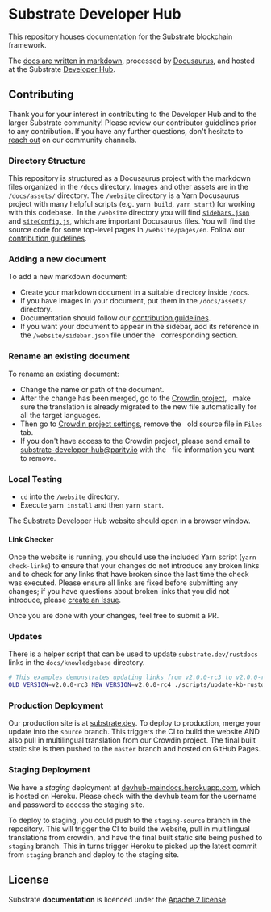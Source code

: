 # Substrate Developer Hub

This repository houses documentation for the [Substrate](https://substrate.io) blockchain framework.

The [docs are written in markdown](docs), processed by [Docusaurus](https://docusaurus.io/), and hosted at the Substrate
[Developer Hub](https://substrate.dev).

## Contributing

Thank you for your interest in contributing to the Developer Hub and to the larger Substrate community! Please review
our contributor guidelines prior to any contribution. If you have any further questions, don't hesitate to
[reach out](https://matrix.to/#/!NdxrIlxGUHXYwtRGrF:matrix.parity.io?via=matrix.parity.io) on our community channels. 

### Directory Structure

This repository is structured as a Docusaurus project with the markdown files organized in the `/docs` directory. Images
and other assets are in the `/docs/assets/` directory. The `/website` directory is a Yarn Docusaurus project with many
helpful scripts (e.g. `yarn build`, `yarn start`) for working with this codebase.  In the `/website` directory you will
find [`sidebars.json`](https://docusaurus.io/docs/en/navigation) and
[`siteConfig.js`](https://docusaurus.io/docs/en/site-config), which are important Docusaurus files. You will find the
source code for some top-level pages in `/website/pages/en`. Follow our [contribution guidelines](CONTRIBUTING.md).

### Adding a new document

To add a new markdown document:

* Create your markdown document in a suitable directory inside `/docs`.
* If you have images in your document, put them in the `/docs/assets/` directory.
* Documentation should follow our [contribution guidelines](CONTRIBUTING.md).
* If you want your document to appear in the sidebar, add its reference in the `/website/sidebar.json` file under the
  corresponding section.

### Rename an existing document

To rename an existing document:

* Change the name or path of the document.
* After the change has been merged, go to the [Crowdin project](https://crowdin.com/project/substrate-developer-hub),
  make sure the translation is already migrated to the new file automatically for all the target languages.
* Then go to [Crowdin project settings](https://crowdin.com/project/substrate-developer-hub/settings#files), remove the
  old source file in `Files` tab.
* If you don't have access to the Crowdin project, please send email to <substrate-developer-hub@parity.io> with the
  file information you want to remove.

### Local Testing

* `cd` into the `/website` directory.
* Execute `yarn install` and then `yarn start`.

The Substrate Developer Hub website should open in a browser window.

#### Link Checker

Once the website is running, you should use the included Yarn script (`yarn check-links`) to ensure that your changes
do not introduce any broken links and to check for any links that have broken since the last time the check was
executed. Please ensure all links are fixed before submitting any changes; if you have questions about broken links that
you did not introduce, please
[create an Issue](https://github.com/substrate-developer-hub/substrate-developer-hub.github.io/issues/new).

Once you are done with your changes, feel free to submit a PR.

### Updates

There is a helper script that can be used to update `substrate.dev/rustdocs` links in the `docs/knowledgebase`
directory.

```bash
# This examples demonstrates updating links from v2.0.0-rc3 to v2.0.0-rc4
OLD_VERSION=v2.0.0-rc3 NEW_VERSION=v2.0.0-rc4 ./scripts/update-kb-rustdocs
```

### Production Deployment

Our production site is at [substrate.dev](https://substrate.dev). To deploy to production, merge your update into the `source`
branch. This triggers the CI to build the website AND also pull in multilingual translation from our Crowdin project.
The final built static site is then pushed to the `master` branch and hosted on GitHub Pages.

### Staging Deployment

We have a *staging* deployment at [devhub-maindocs.herokuapp.com](https://devhub-maindocs.herokuapp.com), which is hosted on Heroku. Please check with the devhub team for the username and password to access the staging site.

To deploy to staging, you could push to the `staging-source` branch in the repository. This will trigger the CI to build the website, pull in multilingual translations from crowdin, and have the final built static site being pushed to `staging` branch. This in turns trigger Heroku to picked up the latest commit from `staging` branch and deploy to the staging site.

## License

Substrate **documentation** is licenced under the [Apache 2 license](./LICENSE).
